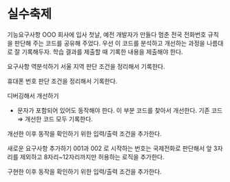 # 실수축제

기능요구사항
OOO 회사에 입사 첫날, 예전 개발자가 만들다 멈춘 전국 전화번호 규칙을 판단해 주는 코드를 공유해 주었다. 우선 이 코드를 분석하고 개선하는 과정을 나름대로 잘 기록해두자. 학습 결과를 제출할 때 기록한 내용을 제출해야 한다.

요구사항 역분석하기
서울 지역 판단 조건을 정리해서 기록한다.

휴대폰 번호 판단 조건을 정리해서 기록한다.

디버깅해서 개선하기

- 문자가 포함되어 있어도 동작해야 한다. 이 부분 코드를 찾아서 개선한다. 기존 코드 ⇒ 개선한 코드 모두 기록한다.

개선한 이후 동작을 확인하기 위한 입력/출력 조건을 추가한다.

새로운 요구사항 추가하기
001과 002 로 시작하는 번호는 국제전화로 판단해서 앞 3자리를 제외하고 8자리~12자리까지만 허용하는 로직을 추가한다.

구현한 이후 동작을 확인하기 위한 입력/출력 조건을 추가한다.
